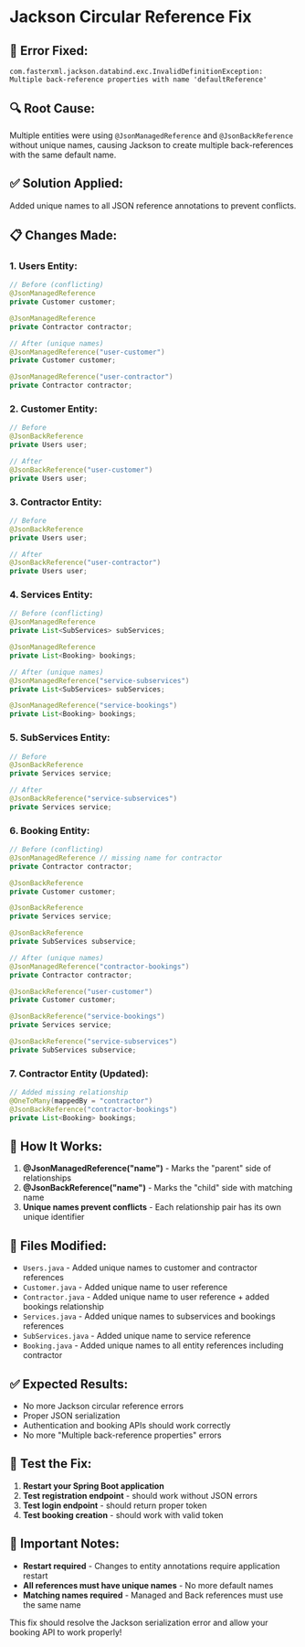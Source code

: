 # Jackson Circular Reference Fix

## 🚨 **Error Fixed:**
```
com.fasterxml.jackson.databind.exc.InvalidDefinitionException: 
Multiple back-reference properties with name 'defaultReference'
```

## 🔍 **Root Cause:**
Multiple entities were using `@JsonManagedReference` and `@JsonBackReference` without unique names, causing Jackson to create multiple back-references with the same default name.

## ✅ **Solution Applied:**
Added unique names to all JSON reference annotations to prevent conflicts.

## 📋 **Changes Made:**

### **1. Users Entity:**
```java
// Before (conflicting)
@JsonManagedReference
private Customer customer;

@JsonManagedReference
private Contractor contractor;

// After (unique names)
@JsonManagedReference("user-customer")
private Customer customer;

@JsonManagedReference("user-contractor")
private Contractor contractor;
```

### **2. Customer Entity:**
```java
// Before
@JsonBackReference
private Users user;

// After
@JsonBackReference("user-customer")
private Users user;
```

### **3. Contractor Entity:**
```java
// Before
@JsonBackReference
private Users user;

// After
@JsonBackReference("user-contractor")
private Users user;
```

### **4. Services Entity:**
```java
// Before (conflicting)
@JsonManagedReference
private List<SubServices> subServices;

@JsonManagedReference
private List<Booking> bookings;

// After (unique names)
@JsonManagedReference("service-subservices")
private List<SubServices> subServices;

@JsonManagedReference("service-bookings")
private List<Booking> bookings;
```

### **5. SubServices Entity:**
```java
// Before
@JsonBackReference
private Services service;

// After
@JsonBackReference("service-subservices")
private Services service;
```

### **6. Booking Entity:**
```java
// Before (conflicting)
@JsonManagedReference // missing name for contractor
private Contractor contractor;

@JsonBackReference
private Customer customer;

@JsonBackReference
private Services service;

@JsonBackReference
private SubServices subservice;

// After (unique names)
@JsonManagedReference("contractor-bookings")
private Contractor contractor;

@JsonBackReference("user-customer")
private Customer customer;

@JsonBackReference("service-bookings")
private Services service;

@JsonBackReference("service-subservices")
private SubServices subservice;
```

### **7. Contractor Entity (Updated):**
```java
// Added missing relationship
@OneToMany(mappedBy = "contractor")
@JsonBackReference("contractor-bookings")
private List<Booking> bookings;
```

## 🎯 **How It Works:**

1. **@JsonManagedReference("name")** - Marks the "parent" side of relationships
2. **@JsonBackReference("name")** - Marks the "child" side with matching name
3. **Unique names prevent conflicts** - Each relationship pair has its own unique identifier

## 🔧 **Files Modified:**
- `Users.java` - Added unique names to customer and contractor references
- `Customer.java` - Added unique name to user reference
- `Contractor.java` - Added unique name to user reference + added bookings relationship
- `Services.java` - Added unique names to subservices and bookings references
- `SubServices.java` - Added unique name to service reference
- `Booking.java` - Added unique names to all entity references including contractor

## ✅ **Expected Results:**
- No more Jackson circular reference errors
- Proper JSON serialization
- Authentication and booking APIs should work correctly
- No more "Multiple back-reference properties" errors

## 🧪 **Test the Fix:**
1. **Restart your Spring Boot application**
2. **Test registration endpoint** - should work without JSON errors
3. **Test login endpoint** - should return proper token
4. **Test booking creation** - should work with valid token

## 🚨 **Important Notes:**
- **Restart required** - Changes to entity annotations require application restart
- **All references must have unique names** - No more default names
- **Matching names required** - Managed and Back references must use the same name

This fix should resolve the Jackson serialization error and allow your booking API to work properly! 